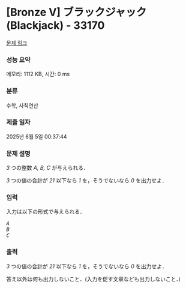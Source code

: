 # [Bronze V] ブラックジャック (Blackjack) - 33170 

[문제 링크](https://www.acmicpc.net/problem/33170) 

### 성능 요약

메모리: 1112 KB, 시간: 0 ms

### 분류

수학, 사칙연산

### 제출 일자

2025년 6월 5일 00:37:44

### 문제 설명

<p><var>3</var> つの整数 <var>A, B, C</var> が与えられる．</p>

<p><var>3</var> つの値の合計が <var>21</var> 以下なら <var>1</var> を，そうでないなら <var>0</var> を出力せよ．</p>

### 입력 

 <p>入力は以下の形式で与えられる．</p>

<pre><var>A</var>
<var>B</var>
<var>C</var></pre>

### 출력 

 <p><var>3</var> つの値の合計が <var>21</var> 以下なら <var>1</var> を，そうでないなら <var>0</var> を出力せよ．</p>

<p>答え以外は何も出力しないこと．(入力を促す文章なども出力しないこと．)</p>

